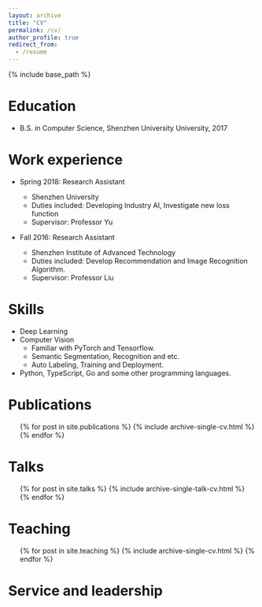 ```yaml
---
layout: archive
title: "CV"
permalink: /cv/
author_profile: true
redirect_from:
  - /resume
---
```


{% include base_path %}

Education
======
* B.S. in Computer Science, Shenzhen University University, 2017

Work experience
======
* Spring 2018: Research Assistant
  * Shenzhen University
  * Duties included: Developing Industry AI, Investigate new loss function
  * Supervisor: Professor Yu

* Fall 2016: Research Assistant
  * Shenzhen Institute of Advanced Technology
  * Duties included: Develop Recommendation and Image Recognition Algorithm.
  * Supervisor: Professor Liu
  
Skills
======
* Deep Learning
* Computer Vision
  * Familiar with PyTorch and Tensorflow.
  * Semantic Segmentation, Recognition and etc.
  * Auto Labeling, Training and Deployment.
* Python, TypeScript, Go and some other programming languages.

Publications
======
  <ul>{% for post in site.publications %}
    {% include archive-single-cv.html %}
  {% endfor %}</ul>
  
Talks
======
  <ul>{% for post in site.talks %}
    {% include archive-single-talk-cv.html %}
  {% endfor %}</ul>
  
Teaching
======
  <ul>{% for post in site.teaching %}
    {% include archive-single-cv.html %}
  {% endfor %}</ul>
  
Service and leadership
======
